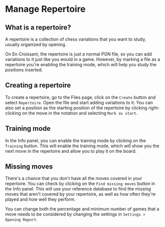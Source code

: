 # Manage Repertoire

## What is a repertoire?

A repertoire is a collection of chess variations that you want to study, usually organized by opening.

On En Croissant, the repertoire is just a normal PGN file, so you can add variations to it just like you would in a game. However, by marking a file as a repertoire you're enabling the training mode, which will help you study the positions inserted.

## Creating a repertoire

To create a repertoire, go to the Files page, click on the `Create` button and select `Repertoire`. Open the file and start adding variations to it. You can also set a position as the starting position of the repertoire by clicking right-clicking on the move in the notation and selecting `Mark as start`.

## Training mode

In the Info panel, you can enable the training mode by clicking on the `Training` button. This will enable the training mode, which will show you the next move in the repertoire and allow you to play it on the board.

## Missing moves

There's a chance that you don't have all the moves covered in your repertoire. You can check by clicking on the `Find missing moves` button in the Info panel. This will use your reference database to find the missing moves that aren't covered by your repertoire, as well as how often they're played and how well they perform.

You can change both the percentage and minimum number of games that a move needs to be considered by changing the settings in `Settings > Opening Report`.